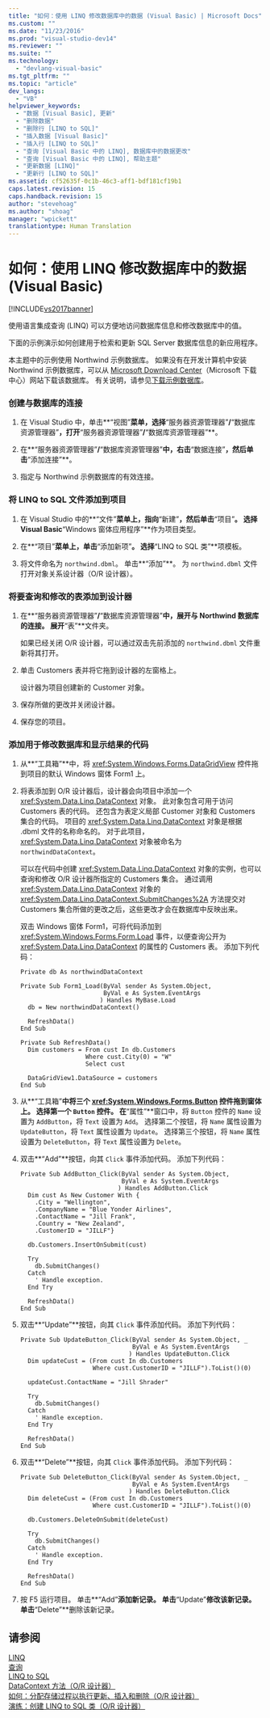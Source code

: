 ```yaml
---
title: "如何：使用 LINQ 修改数据库中的数据 (Visual Basic) | Microsoft Docs"
ms.custom: ""
ms.date: "11/23/2016"
ms.prod: "visual-studio-dev14"
ms.reviewer: ""
ms.suite: ""
ms.technology: 
  - "devlang-visual-basic"
ms.tgt_pltfrm: ""
ms.topic: "article"
dev_langs: 
  - "VB"
helpviewer_keywords: 
  - "数据 [Visual Basic], 更新"
  - "删除数据"
  - "删除行 [LINQ to SQL]"
  - "插入数据 [Visual Basic]"
  - "插入行 [LINQ to SQL]"
  - "查询 [Visual Basic 中的 LINQ], 数据库中的数据更改"
  - "查询 [Visual Basic 中的 LINQ], 帮助主题"
  - "更新数据 [LINQ]"
  - "更新行 [LINQ to SQL]"
ms.assetid: cf52635f-0c1b-46c3-aff1-bdf181cf19b1
caps.latest.revision: 15
caps.handback.revision: 15
author: "stevehoag"
ms.author: "shoag"
manager: "wpickett"
translationtype: Human Translation
---
```

# 如何：使用 LINQ 修改数据库中的数据 (Visual Basic)
[!INCLUDE[vs2017banner](../../../../csharp/includes/vs2017banner.md)]

使用语言集成查询 \(LINQ\) 可以方便地访问数据库信息和修改数据库中的值。  
  
 下面的示例演示如何创建用于检索和更新 SQL Server 数据库信息的新应用程序。  
  
 本主题中的示例使用 Northwind 示例数据库。  如果没有在开发计算机中安装 Northwind 示例数据库，可以从 [Microsoft Download Center](http://go.microsoft.com/fwlink/?LinkID=98088)（Microsoft 下载中心）网站下载该数据库。  有关说明，请参见[下载示例数据库](../Topic/Downloading%20Sample%20Databases.md)。  
  
### 创建与数据库的连接  
  
1.  在 Visual Studio 中，单击**“视图”**菜单，选择**“服务器资源管理器”**\/**“数据库资源管理器”**，打开**“服务器资源管理器”**\/**“数据库资源管理器”**。  
  
2.  在**“服务器资源管理器”**\/**“数据库资源管理器”**中，右击**“数据连接”**，然后单击**“添加连接”**。  
  
3.  指定与 Northwind 示例数据库的有效连接。  
  
### 将 LINQ to SQL 文件添加到项目  
  
1.  在 Visual Studio 中的**“文件”**菜单上，指向**“新建”**，然后单击**“项目”**。  选择 Visual Basic**“Windows 窗体应用程序”**作为项目类型。  
  
2.  在**“项目”**菜单上，单击**“添加新项”**。  选择**“LINQ to SQL 类”**项模板。  
  
3.  将文件命名为 `northwind.dbml`。  单击**“添加”**。  为 `northwind.dbml` 文件打开对象关系设计器（O\/R 设计器）。  
  
### 将要查询和修改的表添加到设计器  
  
1.  在**“服务器资源管理器”**\/**“数据库资源管理器”**中，展开与 Northwind 数据库的连接。  展开**“表”**文件夹。  
  
     如果已经关闭 O\/R 设计器，可以通过双击先前添加的 `northwind.dbml` 文件重新将其打开。  
  
2.  单击 Customers 表并将它拖到设计器的左窗格上。  
  
     设计器为项目创建新的 Customer 对象。  
  
3.  保存所做的更改并关闭设计器。  
  
4.  保存您的项目。  
  
### 添加用于修改数据库和显示结果的代码  
  
1.  从**“工具箱”**中，将 <xref:System.Windows.Forms.DataGridView> 控件拖到项目的默认 Windows 窗体 Form1 上。  
  
2.  将表添加到 O\/R 设计器后，设计器会向项目中添加一个 <xref:System.Data.Linq.DataContext> 对象。  此对象包含可用于访问 Customers 表的代码。  还包含为表定义局部 Customer 对象和 Customers 集合的代码。  项目的 <xref:System.Data.Linq.DataContext> 对象是根据 .dbml 文件的名称命名的。  对于此项目，<xref:System.Data.Linq.DataContext> 对象被命名为 `northwindDataContext`。  
  
     可以在代码中创建 <xref:System.Data.Linq.DataContext> 对象的实例，也可以查询和修改 O\/R 设计器所指定的 Customers 集合。  通过调用 <xref:System.Data.Linq.DataContext> 对象的 <xref:System.Data.Linq.DataContext.SubmitChanges%2A> 方法提交对 Customers 集合所做的更改之后，这些更改才会在数据库中反映出来。  
  
     双击 Windows 窗体 Form1，可将代码添加到 <xref:System.Windows.Forms.Form.Load> 事件，以便查询公开为 <xref:System.Data.Linq.DataContext> 的属性的 Customers 表。  添加下列代码：  
  
    ```vb#  
    Private db As northwindDataContext  
  
    Private Sub Form1_Load(ByVal sender As System.Object,   
                           ByVal e As System.EventArgs  
                          ) Handles MyBase.Load  
      db = New northwindDataContext()  
  
      RefreshData()  
    End Sub  
  
    Private Sub RefreshData()  
      Dim customers = From cust In db.Customers   
                      Where cust.City(0) = "W"   
                      Select cust  
  
      DataGridView1.DataSource = customers  
    End Sub  
    ```  
  
3.  从**“工具箱”**中将三个 <xref:System.Windows.Forms.Button> 控件拖到窗体上。  选择第一个 `Button` 控件。  在**“属性”**窗口中，将 `Button` 控件的 `Name` 设置为 `AddButton`，将 `Text` 设置为 `Add`。  选择第二个按钮，将 `Name` 属性设置为 `UpdateButton`，将 `Text` 属性设置为 `Update`。  选择第三个按钮，将 `Name` 属性设置为 `DeleteButton`，将 `Text` 属性设置为 `Delete`。  
  
4.  双击**“Add”**按钮，向其 `Click` 事件添加代码。  添加下列代码：  
  
    ```vb#  
    Private Sub AddButton_Click(ByVal sender As System.Object,   
                                ByVal e As System.EventArgs  
                               ) Handles AddButton.Click  
      Dim cust As New Customer With {   
        .City = "Wellington",   
        .CompanyName = "Blue Yonder Airlines",   
        .ContactName = "Jill Frank",   
        .Country = "New Zealand",   
        .CustomerID = "JILLF"}  
  
      db.Customers.InsertOnSubmit(cust)  
  
      Try  
        db.SubmitChanges()  
      Catch  
        ' Handle exception.  
      End Try  
  
      RefreshData()  
    End Sub  
    ```  
  
5.  双击**“Update”**按钮，向其 `Click` 事件添加代码。  添加下列代码：  
  
    ```vb#  
    Private Sub UpdateButton_Click(ByVal sender As System.Object, _  
                                   ByVal e As System.EventArgs  
                                  ) Handles UpdateButton.Click  
      Dim updateCust = (From cust In db.Customers   
                        Where cust.CustomerID = "JILLF").ToList()(0)  
  
      updateCust.ContactName = "Jill Shrader"  
  
      Try  
        db.SubmitChanges()  
      Catch  
        ' Handle exception.  
      End Try  
  
      RefreshData()  
    End Sub  
    ```  
  
6.  双击**“Delete”**按钮，向其 `Click` 事件添加代码。  添加下列代码：  
  
    ```vb#  
    Private Sub DeleteButton_Click(ByVal sender As System.Object, _  
                                   ByVal e As System.EventArgs  
                                  ) Handles DeleteButton.Click  
      Dim deleteCust = (From cust In db.Customers   
                        Where cust.CustomerID = "JILLF").ToList()(0)  
  
      db.Customers.DeleteOnSubmit(deleteCust)  
  
      Try  
        db.SubmitChanges()  
      Catch  
        ' Handle exception.  
      End Try  
  
      RefreshData()  
    End Sub  
    ```  
  
7.  按 F5 运行项目。  单击**“Add”**添加新记录。  单击**“Update”**修改该新记录。  单击**“Delete”**删除该新记录。  
  
## 请参阅  
 [LINQ](../../../../visual-basic/programming-guide/language-features/linq/index.md)   
 [查询](../../../../visual-basic/language-reference/queries/queries.md)   
 [LINQ to SQL](../Topic/LINQ%20to%20SQL.md)   
 [DataContext 方法（O\/R 设计器）](/visual-studio/data-tools/datacontext-methods-o-r-designer)   
 [如何：分配存储过程以执行更新、插入和删除（O\/R 设计器）](../Topic/How%20to:%20Assign%20stored%20procedures%20to%20perform%20updates,%20inserts,%20and%20deletes%20\(O-R%20Designer\).md)   
 [演练：创建 LINQ to SQL 类（O\/R 设计器）](../Topic/Walkthrough:%20Creating%20LINQ%20to%20SQL%20Classes%20\(O-R%20Designer\).md)